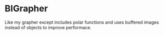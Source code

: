 # BIGrapher
Like my grapher except includes polar functions and uses buffered images instead of objects to improve performace.

